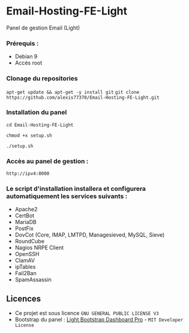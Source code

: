 # Email-Hosting-FE-Light
Panel de gestion Email (Light)
### Prérequis :
 - Debian 9
 - Accès root
 
###  Clonage du repositories
``apt-get update && apt-get -y install git`` 
``git clone https://github.com/alexis77370/Email-Hosting-FE-Light.git``
 
###  Installation du panel
 ``cd Email-Hosting-FE-Light``
 
 ``chmod +x setup.sh``
 
 ``./setup.sh``
 
###  Accès au panel de gestion :
 ``http://ipv4:8000``
 
###  Le script d'installation installera et configurera automatiquement les services suivants :
 - Apache2
 - CertBot
 - MariaDB
 - PostFix
 - DovCot (Core, IMAP, LMTPD, Managesieved, MySQL, Sieve)
 - RoundCube
 - Nagios NRPE Client
 - OpenSSH
 - ClamAV
 - ipTables
 - Fail2Ban
 - SpamAssassin
 
## Licences
- Ce projet est sous licence ``GNU GENERAL PUBLIC LICENSE V3``
- Bootstrap du panel : [Light Bootstrap Dashboard Pro](https://demos.creative-tim.com/light-bootstrap-dashboard-pro/examples/dashboard.html) - ``MIT Developer License ``
